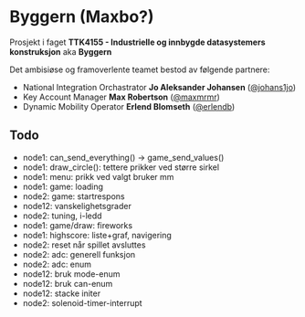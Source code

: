 # Byggern (Maxbo?)

Prosjekt i faget **TTK4155 - Industrielle og innbygde datasystemers konstruksjon** aka **Byggern**

Det ambisiøse og framoverlente teamet bestod av følgende partnere:

* National Integration Orchastrator **Jo Aleksander Johansen** ([@johans1jo](https://github.com/johans1jo))
* Key Account Manager **Max Robertson** ([@maxmrmr](https://github.com/maxmrmr))
* Dynamic Mobility Operator **Erlend Blomseth** ([@erlendb](https://github.com/erlendb))


## Todo
* node1: can_send_everything() -> game_send_values()
* node1: draw_circle(): tettere prikker ved større sirkel
* node1: menu: prikk ved valgt bruker mm
* node1: game: loading
* node2: game: startrespons
* node12: vanskelighetsgrader
* node2: tuning, i-ledd
* node1: game/draw: fireworks
* node1: highscore: liste+graf, navigering
* node2: reset når spillet avsluttes
* node2: adc: generell funksjon
* node2: adc: enum
* node12: bruk mode-enum
* node12: bruk can-enum
* node12: stacke initer
* node2: solenoid-timer-interrupt
